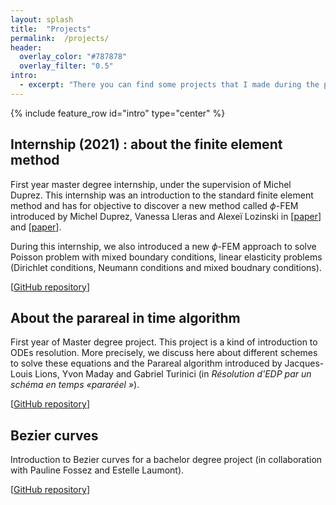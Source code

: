 ```yaml
---
layout: splash 
title:  "Projects" 
permalink:  /projects/ 
header:
  overlay_color: "#787878"
  overlay_filter: "0.5"
intro:
  - excerpt: "There you can find some projects that I made during the previous years."
---
```


{% include feature_row id="intro" type="center" %}

## Internship (2021) : about the finite element method 

First year master degree internship, under the supervision of Michel Duprez. This internship was an introduction to the standard finite element method and has for objective to discover a new method called $\phi$-FEM introduced by Michel Duprez, Vanessa Lleras and Alexeï Lozinski in \[[paper](https://hal.archives-ouvertes.fr/hal-02521111)] and \[[paper](https://hal.archives-ouvertes.fr/hal-02521042v3)]. 

During this internship, we also introduced a new $\phi$-FEM approach to solve Poisson problem with mixed boundary conditions, linear elasticity problems (Dirichlet conditions, Neumann conditions and mixed boudnary conditions). 

  \[[GitHub repository](https://github.com/KVuillemot/Stage_M1_Phi_FEM)]

## About the parareal in time algorithm

First year of Master degree project. This project is a kind of introduction to ODEs resolution. 
More precisely, we discuss here about different schemes to solve these equations and the Parareal algorithm introduced by Jacques-Louis Lions, Yvon Maday and Gabriel Turinici (in *Résolution d'EDP par un schéma en temps «pararéel »*).

  \[[GitHub repository](https://github.com/KVuillemot/Project_M1_Parallelisation_en_temps)]


## Bezier curves

Introduction to Bezier curves for a bachelor degree project (in collaboration with Pauline Fossez and Estelle Laumont). 

  \[[GitHub repository](https://github.com/KVuillemot/Projet_L3_Courbes_De_Bezier)]
